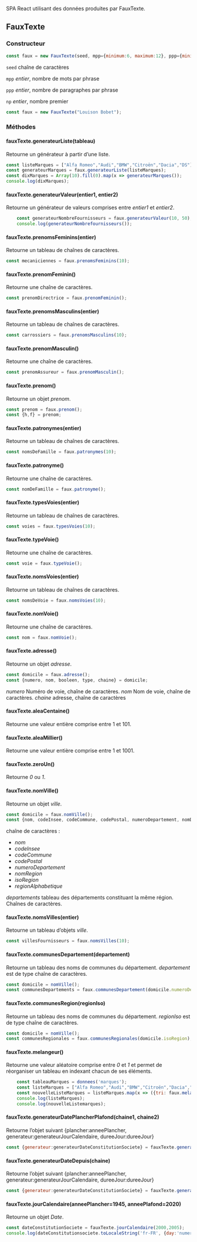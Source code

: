SPA React utilisant des données produites par FauxTexte.

## FauxTexte

### Constructeur

```javascript
const faux = new FauxTexte(seed, mpp={minimum:6, maximum:12}, ppp={minimum:3, maximum:6}, np = 23);
```

`seed` chaîne de caractères

`mpp` *entier*, nombre de mots par phrase

`ppp` *entier*, nombre de paragraphes par phrase

`np` *entier*, nombre premier

```javascript
const faux = new FauxTexte("Louison Bobet");
```

### Méthodes

#### fauxTexte.generateurListe(tableau)
Retourne un générateur à partir d’une liste.
```javascript
const listeMarques = ["Alfa Romeo","Audi","BMW","Citroën","Dacia","DS"];
const generateurMarques = faux.generateurListe(listeMarques);
const dixMarques = Array(10).fill(0).map(x => generateurMarques());
console.log(dixMarques);

```
#### fauxTexte.generateurValeur(entier1, entier2)
Retourne un générateur de valeurs comprises entre *entier1* et *entier2*.
```javascript
    const generateurNombreFournisseurs = faux.generateurValeur(10, 50);
    console.log(generateurNombrefournisseurs());   
```

#### fauxTexte.prenomsFeminins(entier)
Retourne un tableau de chaînes de caractères.
```javascript
const mecaniciennes = faux.prenomsFeminins(10);
```

#### fauxTexte.prenomFeminin()
Retourne une chaîne de caractères.
```javascript
const prenomDirectrice = faux.prenomFeminin();
```

#### fauxTexte.prenomsMasculins(entier)
Retourne un tableau de chaînes de caractères.
```javascript
const carrossiers = faux.prenomsMasculins(10);
```

#### fauxTexte.prenomMasculin()
Retourne une chaîne de caractères. 
```javascript
const prenomAssureur = faux.prenomMasculin();
```

#### fauxTexte.prenom()
Retourne un objet *prenom*.
```javascript
const prenom = faux.prenom();
const {h,f} = prenom;
```

#### fauxTexte.patronymes(entier)
Retourne un tableau de chaînes de caractères.
```javascript
const nomsDeFamille = faux.patronymes(10);

```

#### fauxTexte.patronyme()
Retourne une chaîne de caractères.
```javascript
const nomDeFamille = faux.patronyme();

```

#### fauxTexte.typesVoies(entier)
Retourne un tableau de chaînes de caractères.
```javascript
const voies = faux.typesVoies(10);

```

#### fauxTexte.typeVoie()
Retourne une chaîne de caractères.
```javascript
const voie = faux.typeVoie();
```

#### fauxTexte.nomsVoies(entier)
Retourne un tableau de chaînes de caractères.
```javascript
const nomsDeVoie = faux.nomsVoies(10);
```
#### fauxTexte.nomVoie()
Retourne une chaîne de caractères.
```javascript
const nom = faux.nomVoie();
```

#### fauxTexte.adresse()
Retourne un objet *adresse*.
```javascript
const domicile = faux.adresse();
const {numero, nom, booleen, type, chaine} = domicile;
```

*numero* Numéro de voie, chaîne de caractères.
*nom* Nom de voie, chaîne de caractères.
*chaine* adresse, chaîne de caractères

#### fauxTexte.aleaCentaine()
Retourne une valeur entière comprise entre 1 et 101.

#### fauxTexte.aleaMillier()
Retourne une valeur entière comprise entre 1 et 1001.

#### fauxTexte.zeroUn()
Retourne *0* ou *1*.

#### fauxTexte.nomVille()
Retourne un objet *ville*.
```javascript
const domicile = faux.nomVille();
const {nom, codeInsee, codeCommune, codePostal, numeroDepartement, nomDepartement, nomRegion, isoRegion, regionAlphabetique, departements} = domicile;
```

chaîne de caractères :
* *nom*
* *codeInsee*
* *codeCommune*
* *codePostal* 
* *numeroDepartement*
* *nomRegion*
* *isoRegion*
* *regionAlphabetique*

*departements* tableau des départements constituant la même région. Chaînes de caractères.

#### fauxTexte.nomsVilles(entier)
Retourne un tableau d’objets *ville*.
```javascript
const villesFournisseurs = faux.nomsVilles(10);
```

#### fauxTexte.communesDepartement(departement)
Retourne un tableau des noms de communes du département.
*departement* est de type chaîne de caractères.
```javascript
const domicile = nomVille();
const communesDepartements = faux.communesDepartement(domicile.numeroDepartement);
```

#### fauxTexte.communesRegion(regionIso)
Retourne un tableau des noms de communes du département.
*regionIso* est de type chaîne de caractères.
```javascript
const domicile = nomVille();
const communesRegionales = faux.communesRegionales(domicile.isoRegion);
```


#### fauxTexte.melangeur()
Retourne une valeur aléatoire comprise entre *0* et *1* et permet de réorganiser un tableau en indexant chacun de ses éléments.

```javascript
	const tableauMarques = donnees('marques');
	const listeMarques = ["Alfa Romeo","Audi","BMW","Citroën","Dacia","DS"];
	const nouvelleListeMarques = listeMarques.map(x => ({tri: faux.melangeur(), valeur:x})).sort((a,b) => a.tri - b.tri).map(x => x.valeur);
	console.log(listeMarques);
	console.log(nouvelleListemarques);

```

#### fauxTexte.generateurDatePlancherPlafond(chaine1, chaine2)
Retourne l’objet suivant {plancher:anneePlancher, generateur:generateurJourCalendaire, dureeJour:dureeJour}
```javascript
const {generateur:generateurDateConstitutionSociete} = fauxTexte.generateurDatePlancherplafond("1.1.2000", "31.12.2010");
```

#### fauxTexte.generateurDateDepuis(chaine)
Retourne l’objet suivant {plancher:anneePlancher, generateur:generateurJourCalendaire, dureeJour:dureeJour}

```javascript
const {generateur:generateurDateConstitutionSociete} = fauxTexte.generateurDatePlancherplafond("26/05/1993");
```

#### fauxTexte.jourCalendaire(anneePlancher=1945, anneePlafond=2020)
Retourne un objet *Date*.
```javascript
const dateConstitutionSociete = fauxTexte.jourCalendaire(2000,2005);
console.log(dateConstitutionsociete.toLocaleString('fr-FR', {day:'numeric', month:'numeric', year:'numeric'}));

```

